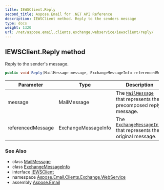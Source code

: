 ```yaml
---
title: IEWSClient.Reply
second_title: Aspose.Email for .NET API Reference
description: IEWSClient method. Reply to the senders message
type: docs
weight: 1320
url: /net/aspose.email.clients.exchange.webservice/iewsclient/reply/
---
```

## IEWSClient.Reply method

Reply to the sender's message.

```csharp
public void Reply(MailMessage message, ExchangeMessageInfo referencedMessage)
```

| Parameter | Type | Description |
| --- | --- | --- |
| message | MailMessage | The [`MailMessage`](../../../aspose.email/mailmessage/) that represents the precomposed reply message. |
| referencedMessage | ExchangeMessageInfo | The [`ExchangeMessageInfo`](../../../aspose.email.clients.exchange/exchangemessageinfo/) that represents the original message. |

### See Also

* class [MailMessage](../../../aspose.email/mailmessage/)
* class [ExchangeMessageInfo](../../../aspose.email.clients.exchange/exchangemessageinfo/)
* interface [IEWSClient](../)
* namespace [Aspose.Email.Clients.Exchange.WebService](../../iewsclient/)
* assembly [Aspose.Email](../../../)


